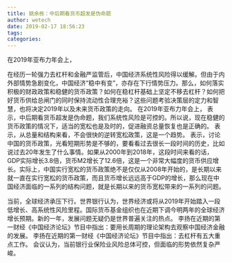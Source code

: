 ```yaml
---
title: 姚余栋：中后期看货币超发是伪命题
author: wetech
date: 2019-02-17 18:56:23
tags: 
categories: 
---
```

在2019年亚布力年会上，
<!-- more -->
在经历一轮强力去杠杆和金融严监管后，中国经济系统性风险得以缓解。但由于内外部情势急剧变化，中国经济“稳中有变”，亦存在下行情势压力。那么，如何落实积极的财政政策和稳健的货币政策？如何在稳杠杆基础上坚定不移去杠杆？如何把好货币供给总闸门的同时保持流动性合理充裕？这些问题考验决策层的定力和智慧，也将决定2019年以及未来货币政策的走向。
在2019年亚布力年会上，
表示，中后期看货币超发是伪命题，我们系统性风险是可控的。所以说，现在稳健的货币政策的情况下，适当的宽松也是及时的，促进融资总量恢复也是正确的。
表示，从总量和结构来看，不会很快的逆转宽松政策，这是一个趋势。
表示，讨论中国的货币政策，光看短期形势是不够的，要看看过去很长一段时间的历史，比如说过去20年发生了什么事情。如果从2000年到2018年，这段时间来看的话，GDP实际增长3.8倍，货币M2增长了12.6倍，这是一个非常大幅度的货币供应增长。实际上，中国实行宽松的货币政策绝不是仅仅从2008年开始的，是长期以来就一直在实行宽松的货币政策，而且货币增长远远高于GDP的增长，那么现在中国经济面临的一系列的结构问题，就是长期以来的货币宽松带来的一系列的问题。
 
 
当前，全球经济承压下行。世界银行认为，世界经济或将从2019年开始踏入一段低增长、高系统性风险里程。国际货币基金组织也在近期下调今明两年的全球经济增长预期。新的一年，发展问题无疑仍是世界普遍关注的热点。
李扬在近期的第一财经《中国经济论坛》节目中指出：要用长周期的理论架构去观察中国经济金融的发展。
李扬在近期的第一财经《中国经济论坛》节目中指出：去杠杆有五大重点工作。
会议认为，当前银行业保险业风险总体可控，但面临的形势依然复杂严峻。

